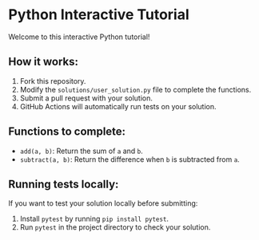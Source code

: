 # Python Interactive Tutorial

Welcome to this interactive Python tutorial!

## How it works:
1. Fork this repository.
2. Modify the `solutions/user_solution.py` file to complete the functions.
3. Submit a pull request with your solution.
4. GitHub Actions will automatically run tests on your solution.

## Functions to complete:
- `add(a, b)`: Return the sum of `a` and `b`.
- `subtract(a, b)`: Return the difference when `b` is subtracted from `a`.

## Running tests locally:
If you want to test your solution locally before submitting:
1. Install `pytest` by running `pip install pytest`.
2. Run `pytest` in the project directory to check your solution.
